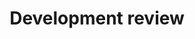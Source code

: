 ---
title: Development review
description: We review your development process to ensure that your hardware is secure from the start, developing countermeasures to the most common attacks.
cta_text: Learn more
cta_url: /contact
---